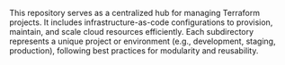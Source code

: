 This repository serves as a centralized hub for managing Terraform projects. It includes infrastructure-as-code configurations to provision, maintain, and scale cloud resources efficiently. Each subdirectory represents a unique project or environment (e.g., development, staging, production), following best practices for modularity and reusability.
